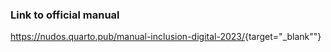 ### Link to official manual

<https://nudos.quarto.pub/manual-inclusion-digital-2023/>{target="_blank""}
